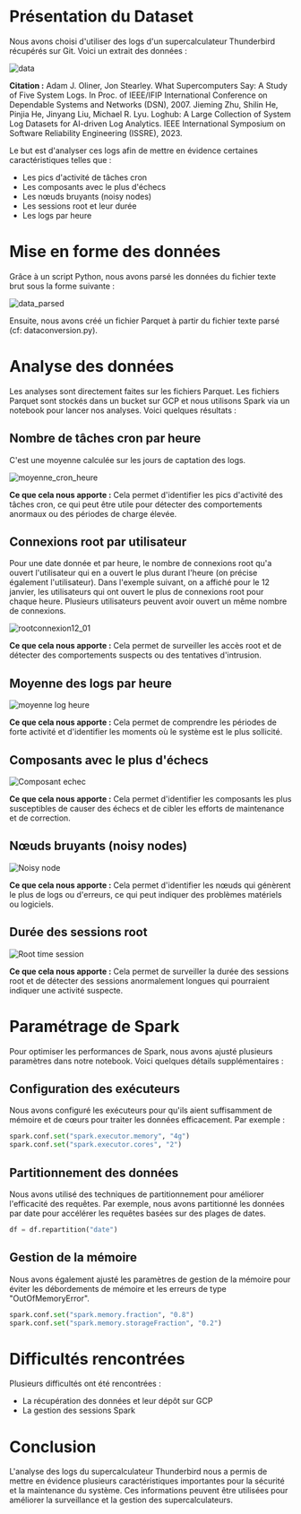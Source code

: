 # Présentation du Dataset

Nous avons choisi d'utiliser des logs d'un supercalculateur Thunderbird récupérés sur Git. Voici un extrait des données :

![data](https://github.com/user-attachments/assets/c8980e77-52fb-4819-bef9-864d87be12e0)

**Citation :**
Adam J. Oliner, Jon Stearley. What Supercomputers Say: A Study of Five System Logs. In Proc. of IEEE/IFIP International Conference on Dependable Systems and Networks (DSN), 2007.
Jieming Zhu, Shilin He, Pinjia He, Jinyang Liu, Michael R. Lyu. Loghub: A Large Collection of System Log Datasets for AI-driven Log Analytics. IEEE International Symposium on Software Reliability Engineering (ISSRE), 2023.

Le but est d'analyser ces logs afin de mettre en évidence certaines caractéristiques telles que :
- Les pics d'activité de tâches cron
- Les composants avec le plus d'échecs
- Les nœuds bruyants (noisy nodes)
- Les sessions root et leur durée
- Les logs par heure

# Mise en forme des données

Grâce à un script Python, nous avons parsé les données du fichier texte brut sous la forme suivante :

![data_parsed](https://github.com/user-attachments/assets/a039b6ce-e1db-4b30-9b05-a9b735e79164)

Ensuite, nous avons créé un fichier Parquet à partir du fichier texte parsé (cf: dataconversion.py).

# Analyse des données

Les analyses sont directement faites sur les fichiers Parquet. Les fichiers Parquet sont stockés dans un bucket sur GCP et nous utilisons Spark via un notebook pour lancer nos analyses. Voici quelques résultats :

## Nombre de tâches cron par heure

C'est une moyenne calculée sur les jours de captation des logs.

![moyenne_cron_heure](https://github.com/user-attachments/assets/f61a9af1-d44f-4027-b602-3685a1b93ed1)

**Ce que cela nous apporte :**
Cela permet d'identifier les pics d'activité des tâches cron, ce qui peut être utile pour détecter des comportements anormaux ou des périodes de charge élevée.

## Connexions root par utilisateur

Pour une date donnée et par heure, le nombre de connexions root qu'a ouvert l'utilisateur qui en a ouvert le plus durant l'heure (on précise également l'utilisateur). Dans l'exemple suivant, on a affiché pour le 12 janvier, les utilisateurs qui ont ouvert le plus de connexions root pour chaque heure. Plusieurs utilisateurs peuvent avoir ouvert un même nombre de connexions.

![rootconnexion12_01](https://github.com/user-attachments/assets/02352548-68b2-4071-985e-e28aafc93860)

**Ce que cela nous apporte :**
Cela permet de surveiller les accès root et de détecter des comportements suspects ou des tentatives d'intrusion.

## Moyenne des logs par heure

![moyenne log heure](https://github.com/user-attachments/assets/53e102f7-171c-4a3f-bae8-73c8ed9ffd89)

**Ce que cela nous apporte :**
Cela permet de comprendre les périodes de forte activité et d'identifier les moments où le système est le plus sollicité.

## Composants avec le plus d'échecs

![Composant echec](https://github.com/user-attachments/assets/bf2af5f9-9bb4-48d1-abb1-80a15811ae72)

**Ce que cela nous apporte :**
Cela permet d'identifier les composants les plus susceptibles de causer des échecs et de cibler les efforts de maintenance et de correction.

## Nœuds bruyants (noisy nodes)

![Noisy node](https://github.com/user-attachments/assets/8776906b-5bd6-4954-aae3-9d57396de89c)

**Ce que cela nous apporte :**
Cela permet d'identifier les nœuds qui génèrent le plus de logs ou d'erreurs, ce qui peut indiquer des problèmes matériels ou logiciels.

## Durée des sessions root

![Root time session](https://github.com/user-attachments/assets/52d502a6-d6a9-48ef-a15d-aa16d8e0a5c4)

**Ce que cela nous apporte :**
Cela permet de surveiller la durée des sessions root et de détecter des sessions anormalement longues qui pourraient indiquer une activité suspecte.

# Paramétrage de Spark

Pour optimiser les performances de Spark, nous avons ajusté plusieurs paramètres dans notre notebook. Voici quelques détails supplémentaires :

## Configuration des exécuteurs

Nous avons configuré les exécuteurs pour qu'ils aient suffisamment de mémoire et de cœurs pour traiter les données efficacement. Par exemple :

```python
spark.conf.set("spark.executor.memory", "4g")
spark.conf.set("spark.executor.cores", "2")
```

## Partitionnement des données

Nous avons utilisé des techniques de partitionnement pour améliorer l'efficacité des requêtes. Par exemple, nous avons partitionné les données par date pour accélérer les requêtes basées sur des plages de dates.

```python
df = df.repartition("date")
```

## Gestion de la mémoire

Nous avons également ajusté les paramètres de gestion de la mémoire pour éviter les débordements de mémoire et les erreurs de type "OutOfMemoryError".

```python
spark.conf.set("spark.memory.fraction", "0.8")
spark.conf.set("spark.memory.storageFraction", "0.2")
```

# Difficultés rencontrées

Plusieurs difficultés ont été rencontrées :
- La récupération des données et leur dépôt sur GCP
- La gestion des sessions Spark

# Conclusion

L'analyse des logs du supercalculateur Thunderbird nous a permis de mettre en évidence plusieurs caractéristiques importantes pour la sécurité et la maintenance du système. Ces informations peuvent être utilisées pour améliorer la surveillance et la gestion des supercalculateurs.
